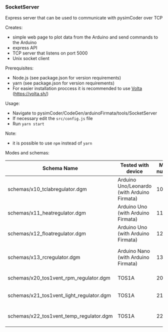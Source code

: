 ### SocketServer

Express server that can be used to communicate with pysimCoder over TCP

Creates:

- simple web page to plot data from the Arduino and send commands to the Arduino
- express API
- TCP server that listens on port 5000
- Unix socket client

Prerequisites:

- Node.js (see package.json for version requirements)
- yarn (see package.json for version requirements)
- For easier installation proccess it is recommended to use [Volta](https://volta.sh/) (https://volta.sh/)

Usage:

- Navigate to pysimCoder/CodeGen/arduinoFirmata/tools/SocketServer
- If necessary edit the `src/config.js` file
- Run `yarn start`

Note:

- it is possible to use `npm` instead of `yarn`

Modes and schemas:

| Schema Name                              | Tested with device                          | Mode number | Experiment description               |
|------------------------------------------|---------------------------------------------|-------------|--------------------------------------|
| schemas/x10_tclabregulator.dgm           | Arduino Uno/Leonardo (with Arduino Firmata) | 10          | TC Lab 2 heaters                     |
| schemas/x11_heatregulator.dgm            | Arduino Uno (with Arduino Firmata)          | 11          | HeatShield experiment                |
| schemas/x12_floatregulator.dgm           | Arduino Uno (with Arduino Firmata)          | 12          | FloatShield experiment               |
| schemas/x13_rcregulator.dgm              | Arduino Nano (with Arduino Firmata)         | 13          | Resistor capacitor circuit experiment |
| schemas/x20_tos1vent_rpm_regulator.dgm   | TOS1A                                       | 20          | Controls vent rpm                    |
| schemas/x21_tos1vent_light_regulator.dgm | TOS1A                                       | 21          | Controls light intensity             |
| schemas/x22_tos1vent_temp_regulator.dgm  | TOS1A                                       | 22          | Controls device temperature          |
